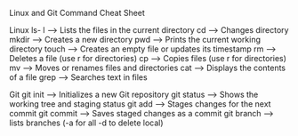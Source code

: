 Linux and Git Command Cheat Sheet

Linux
ls- l --> Lists the files in the current directory
cd --> Changes directory
mkdir --> Creates a new directory
pwd --> Prints the current working directory
touch  --> Creates an empty file or updates its timestamp
rm --> Deletes a file (use r for directories)
cp --> Copies files (use r for directories)
mv --> Moves or renames files and directories
cat --> Displays the contents of a file
grep --> Searches text in files

Git
git init --> Initializes a new Git repository
git status --> Shows the working tree and staging status
git add --> Stages changes for the next commit
git commit --> Saves staged changes as a commit
git branch --> lists branches (-a for all -d to delete local)  
